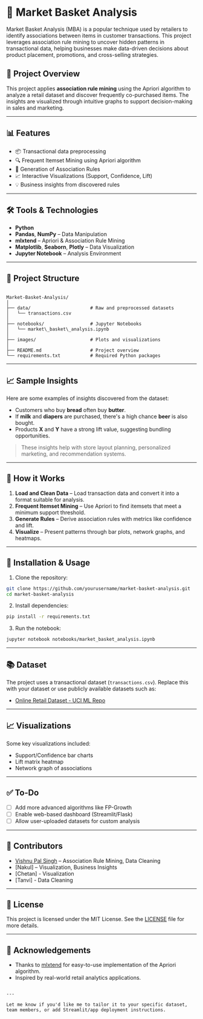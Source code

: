 
# 🛒 Market Basket Analysis

Market Basket Analysis (MBA) is a popular technique used by retailers to identify associations between items in customer transactions. This project leverages association rule mining to uncover hidden patterns in transactional data, helping businesses make data-driven decisions about product placement, promotions, and cross-selling strategies.

## 🚀 Project Overview

This project applies **association rule mining** using the Apriori algorithm to analyze a retail dataset and discover frequently co-purchased items. The insights are visualized through intuitive graphs to support decision-making in sales and marketing.

---

## 📊 Features

- 📦 Transactional data preprocessing
- 🔍 Frequent Itemset Mining using Apriori algorithm
- 🔗 Generation of Association Rules
- 📈 Interactive Visualizations (Support, Confidence, Lift)
- 💡 Business insights from discovered rules

---

## 🛠️ Tools & Technologies

- **Python**
- **Pandas**, **NumPy** – Data Manipulation
- **mlxtend** – Apriori & Association Rule Mining
- **Matplotlib**, **Seaborn**, **Plotly** – Data Visualization
- **Jupyter Notebook** – Analysis Environment

---

## 📁 Project Structure

```

Market-Basket-Analysis/
│
├── data/                      # Raw and preprocessed datasets
│   └── transactions.csv
│
├── notebooks/                 # Jupyter Notebooks
│   └── market\_basket\_analysis.ipynb
│
├── images/                    # Plots and visualizations
│
├── README.md                  # Project overview
└── requirements.txt           # Required Python packages

````

---

## 📈 Sample Insights

Here are some examples of insights discovered from the dataset:

- Customers who buy **bread** often buy **butter**.
- If **milk** and **diapers** are purchased, there's a high chance **beer** is also bought.
- Products **X** and **Y** have a strong lift value, suggesting bundling opportunities.

> These insights help with store layout planning, personalized marketing, and recommendation systems.

---

## 🧠 How it Works

1. **Load and Clean Data** – Load transaction data and convert it into a format suitable for analysis.
2. **Frequent Itemset Mining** – Use Apriori to find itemsets that meet a minimum support threshold.
3. **Generate Rules** – Derive association rules with metrics like confidence and lift.
4. **Visualize** – Present patterns through bar plots, network graphs, and heatmaps.

---

## 📌 Installation & Usage

1. Clone the repository:

```bash
git clone https://github.com/yourusername/market-basket-analysis.git
cd market-basket-analysis
````

2. Install dependencies:

```bash
pip install -r requirements.txt
```

3. Run the notebook:

```bash
jupyter notebook notebooks/market_basket_analysis.ipynb
```

---

## 📚 Dataset

The project uses a transactional dataset (`transactions.csv`). Replace this with your dataset or use publicly available datasets such as:

* [Online Retail Dataset - UCI ML Repo](https://archive.ics.uci.edu/ml/datasets/online+retail)

---

## 📈 Visualizations

Some key visualizations included:

* Support/Confidence bar charts
* Lift matrix heatmap
* Network graph of associations

---

## ✅ To-Do

* [ ] Add more advanced algorithms like FP-Growth
* [ ] Enable web-based dashboard (Streamlit/Flask)
* [ ] Allow user-uploaded datasets for custom analysis

---

## 🤝 Contributors

* [Vishnu Pal Singh](https://github.com/vishnupal-code/Market_basket_analysis) – Association Rule Mining, Data Cleaning
* [Nakul] – Visualization, Business Insights
* [Chetan] - Visualization
* [Tanvi] - Data Cleaning

---

## 📄 License

This project is licensed under the MIT License. See the [LICENSE](LICENSE) file for more details.

---

## 🙌 Acknowledgements

* Thanks to [mlxtend](http://rasbt.github.io/mlxtend/) for easy-to-use implementation of the Apriori algorithm.
* Inspired by real-world retail analytics applications.

```

---

Let me know if you'd like me to tailor it to your specific dataset, team members, or add Streamlit/app deployment instructions.
```
